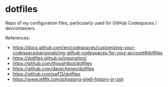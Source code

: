 # dotfiles

Repo of my configuration files, particularly used for GitHub Codespaces / devcontainers.

References:

- https://docs.github.com/en/codespaces/customizing-your-codespace/personalizing-github-codespaces-for-your-account#dotfiles
- https://dotfiles.github.io/inspiration/
- https://github.com/thoughtbot/dotfiles
- https://github.com/davecheney/dotfiles
- https://github.com/spf13/dotfiles
- https://www.jefftk.com/p/logging-shell-history-in-zsh
